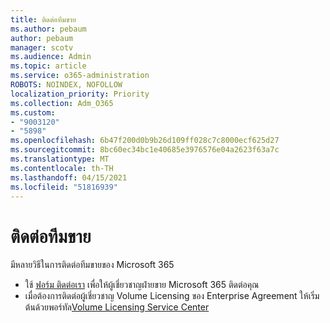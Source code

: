 ```yaml
---
title: ติดต่อทีมขาย
ms.author: pebaum
author: pebaum
manager: scotv
ms.audience: Admin
ms.topic: article
ms.service: o365-administration
ROBOTS: NOINDEX, NOFOLLOW
localization_priority: Priority
ms.collection: Adm_O365
ms.custom:
- "9003120"
- "5898"
ms.openlocfilehash: 6b47f200d0b9b26d109ff028c7c8000ecf625d27
ms.sourcegitcommit: 8bc60ec34bc1e40685e3976576e04a2623f63a7c
ms.translationtype: MT
ms.contentlocale: th-TH
ms.lasthandoff: 04/15/2021
ms.locfileid: "51816939"
---
```

# <a name="contact-the-sales-team"></a>ติดต่อทีมขาย

มีหลายวิธีในการติดต่อทีมขายของ Microsoft 365

- ใช้  [ฟอร์ม ติดต่อเรา](https://go.microsoft.com/fwlink/p/?LinkId=518644&clcid=0x0409)  เพื่อให้ผู้เชี่ยวชาญฝ่ายขาย Microsoft 365 ติดต่อคุณ
- เมื่อต้องการติดต่อผู้เชี่ยวชาญ Volume Licensing ของ Enterprise Agreement ให้เริ่มต้นด้วยพอร์ทัล[Volume Licensing Service Center](https://go.microsoft.com/fwlink/p/?LinkId=329762)
